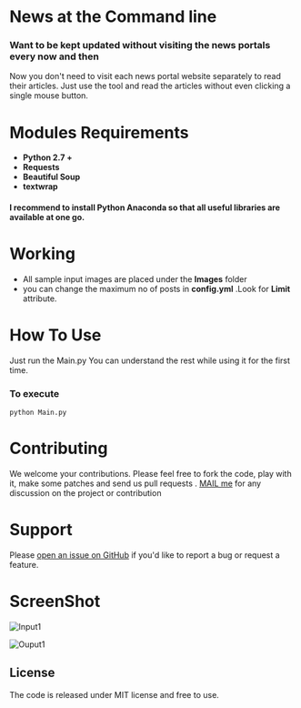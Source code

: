 # News at the Command line
### Want to be kept updated without visiting the news portals every now and then

 Now you don't need to visit each news portal website separately to read their articles. Just use the tool and read the articles without even clicking a single mouse button.


# Modules Requirements

- **Python 2.7 +**
- **Requests** 
- **Beautiful Soup** 
- **textwrap** 

#### I recommend to install Python Anaconda so that all useful libraries are available at one go.
# Working
- All sample input images are placed under the **Images** folder
- you can change the maximum no of posts in **config.yml** .Look for **Limit** attribute.

# How To Use
 Just run the Main.py 
 You can understand the rest while using it for the first time.
 ### To execute
    python Main.py
 
# Contributing
We welcome your contributions. Please feel free to fork the code, play with it, make some patches and send us pull requests .
 [MAIL me](anky.nits.cse@gmail.com) for any discussion on the project or contribution

# Support
Please [open an issue on GitHub](https://github.com/Griffintaur/News-At-Command-Line/issues/new) if you'd like to report a bug or request a feature.  

# ScreenShot
 ![Input1](https://raw.githubusercontent.com/Griffintaur/News-At-Command-Line/master/Images/screenshot1.JPG)

  ![Ouput1](https://raw.githubusercontent.com/Griffintaur/News-At-Command-Line/master/Images/snapshot2.JPG)

## License
The code is released under MIT license and free to use.

